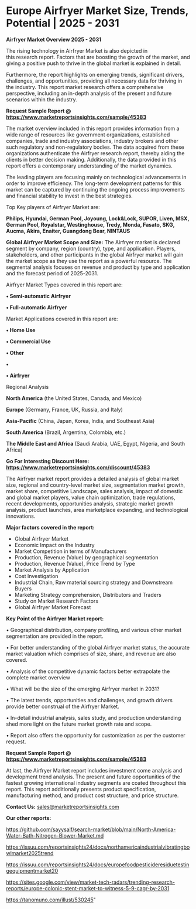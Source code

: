 # Europe Airfryer Market Size, Trends, Potential | 2025 - 2031

<Strong> Airfryer Market Overview 2025 - 2031</strong>

The rising technology in Airfryer Market is also depicted in this research report. Factors that are boosting the growth of the market, and giving a positive push to thrive in the global market is explained in detail.

Furthermore, the report highlights on emerging trends, significant drivers, challenges, and opportunities, providing all necessary data for thriving in the industry. This report market research offers a comprehensive perspective, including an in-depth analysis of the present and future scenarios within the industry.

<strong>Request Sample Report @ <a href=https://www.marketreportsinsights.com/sample/45383>https://www.marketreportsinsights.com/sample/45383</a></strong>

The market overview included in this report provides information from a wide range of resources like government organizations, established companies, trade and industry associations, industry brokers and other such regulatory and non-regulatory bodies. The data acquired from these organizations authenticate the Airfryer research report, thereby aiding the clients in better decision making. Additionally, the data provided in this report offers a contemporary understanding of the market dynamics.

The leading players are focusing mainly on technological advancements in order to improve efficiency. The long-term development patterns for this market can be captured by continuing the ongoing process improvements and financial stability to invest in the best strategies.

Top Key players of Airfryer Market are:

<strong>Philips, Hyundai, German Pool, Joyoung, Lock&Lock, SUPOR, Liven, MSX, German Pool, Royalstar, Westinghouse, Tredy, Monda, Fasato, SKG, Aucma, Akira, Enaiter, Guangdong Bear, NINTAUS</strong>

<strong><b>Global Airfryer Market Scope and Size:</b></strong>
The Airfryer market is declared segment by company, region (country), type, and application. Players, stakeholders, and other participants in the global Airfryer market will gain the market scope as they use the report as a powerful resource. The segmental analysis focuses on revenue and product by type and application and the forecast period of 2025-2031.

Airfryer Market Types covered in this report are:

<strong>•  Semi-automatic Airfryer

•  Full-automatic Airfryer</strong>

Market Applications covered in this report are:

<strong>•  Home Use

•  Commercial Use

•  Other

•  

•  Airfryer</strong> 

Regional Analysis

<strong>North America</strong> (the United States, Canada, and Mexico)

<strong>Europe</strong> (Germany, France, UK, Russia, and Italy)

<strong>Asia-Pacific</strong> (China, Japan, Korea, India, and Southeast Asia)

<strong>South America</strong> (Brazil, Argentina, Colombia, etc.)

<strong>The Middle East and Africa</strong> (Saudi Arabia, UAE, Egypt, Nigeria, and South Africa)

<strong>Go For Interesting Discount Here: <a href=https://www.marketreportsinsights.com/discount/45383>https://www.marketreportsinsights.com/discount/45383</a></strong>

The Airfryer market report provides a detailed analysis of global market size, regional and country-level market size, segmentation market growth, market share, competitive Landscape, sales analysis, impact of domestic and global market players, value chain optimization, trade regulations, recent developments, opportunities analysis, strategic market growth analysis, product launches, area marketplace expanding, and technological innovations.

<strong><b>Major factors covered in the report:</b></strong>
<ul>
  <li>Global Airfryer Market </li>
  <li>Economic Impact on the Industry</li>
  <li>Market Competition in terms of Manufacturers</li>
  <li>Production, Revenue (Value) by geographical segmentation</li>
  <li>Production, Revenue (Value), Price Trend by Type</li>
  <li>Market Analysis by Application</li>
  <li>Cost Investigation</li>
  <li>Industrial Chain, Raw material sourcing strategy and Downstream Buyers</li>
  <li>Marketing Strategy comprehension, Distributors and Traders</li>
  <li>Study on Market Research Factors</li>
  <li>Global Airfryer Market Forecast</li>
</ul>

<strong><b>Key Point of the Airfryer Market report:</b></strong>

• Geographical distribution, company profiling, and various other market segmentation are provided in the report.

• For better understanding of the global Airfryer market status, the accurate market valuation which comprises of size, share, and revenue are also covered.

• Analysis of the competitive dynamic factors better extrapolate the complete market overview

• What will be the size of the emerging Airfryer market in 2031?

• The latest trends, opportunities and challenges, and growth drivers provide better construal of the Airfryer Market.

• In-detail industrial analysis, sales study, and production understanding shed more light on the future market growth rate and scope.

• Report also offers the opportunity for customization as per the customer request.

<strong>Request Sample Report @ <a href=https://www.marketreportsinsights.com/sample/45383>https://www.marketreportsinsights.com/sample/45383</a></strong>

At last, the Airfryer Market report includes investment come analysis and development trend analysis. The present and future opportunities of the fastest growing international industry segments are coated throughout this report. This report additionally presents product specification, manufacturing method, and product cost structure, and price structure.

<strong>Contact Us:</strong>
sales@marketreportsinsights.com

<strong>Our other reports:</strong>

<a href=https://github.com/sayysaif/search-market/blob/main/North-America-Water-Bath-Nitrogen-Blower-Market.md>https://github.com/sayysaif/search-market/blob/main/North-America-Water-Bath-Nitrogen-Blower-Market.md</a>

<a href=https://issuu.com/reportsinsights24/docs/northamericaindustrialvibratingbowlmarket2025trend>https://issuu.com/reportsinsights24/docs/northamericaindustrialvibratingbowlmarket2025trend</a>

<a href=https://issuu.com/reportsinsights24/docs/europefoodpesticideresiduetestingequipmentmarket20>https://issuu.com/reportsinsights24/docs/europefoodpesticideresiduetestingequipmentmarket20</a>

<a href=https://sites.google.com/view/market-tech-radars/trending-research-reports/europe-colonic-stent-market-to-witness-5-9-cagr-by-2031>https://sites.google.com/view/market-tech-radars/trending-research-reports/europe-colonic-stent-market-to-witness-5-9-cagr-by-2031</a>

<a href=https://tanomuno.com/illust/530245>https://tanomuno.com/illust/530245</a>"
